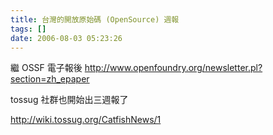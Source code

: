 ```yaml
---
title: 台灣的開放原始碼 (OpenSource) 週報
tags: []
date: 2006-08-03 05:23:26
---
```


繼 OSSF 電子報後
http://www.openfoundry.org/newsletter.pl?section=zh_epaper

tossug 社群也開始出三週報了

http://wiki.tossug.org/CatfishNews/1